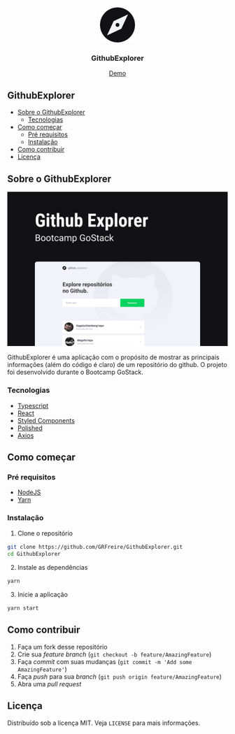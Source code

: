 <!-- MARKDOWN LINKS START -->
[product-screenshot]: README/cover.png
<!-- MARKDOWN LINKS END -->

<br />
<p align="center">
  <a href="https://github.com/GRFreire/GithubExplorer">
    <img src="README/logo.png" alt="Logo" width="80" height="80">
  </a>

  <h3 align="center">GithubExplorer</h3>

  <p align="center">
    <a href="https://github-explorer-grfreire.vercel.app/">Demo</a>
  </p>
</p>


## GithubExplorer

* [Sobre o GithubExplorer](#Sobre-o-GithubExplorer)
  * [Tecnologias](#Tecnologias)
* [Como começar](#Como-começar)
  * [Pré requisitos](#Pré-requisitos)
  * [Instalação](#Instalação)
* [Como contribuir](#Como-contribuir)
* [Licença](#Licença)


## Sobre o GithubExplorer

[![GithubExplorar][product-screenshot]](https://example.com)

GithubExplorer é uma aplicação com o propósito de mostrar as principais informações (além do código é claro) de um repositório do github. O projeto foi desenvolvido durante o Bootcamp GoStack.

### Tecnologias
* [Typescript](https://github.com/microsoft/TypeScript)
* [React](https://github.com/facebook/react)
* [Styled Components](https://github.com/styled-components/styled-components)
* [Polished](https://github.com/styled-components/polished)
* [Axios](https://github.com/axios/axios)


## Como começar

### Pré requisitos

* [NodeJS](https://nodejs.org/en/)
* [Yarn](https://yarnpkg.com/)

### Instalação

1. Clone o repositório
```sh
git clone https://github.com/GRFreire/GithubExplorer.git
cd GithubExplorer
```
2. Instale as dependências
```sh
yarn
```

3. Inicie a aplicação
```sh
yarn start
```

## Como contribuir

1. Faça um fork desse repositório
2. Crie sua _feature branch_ (`git checkout -b feature/AmazingFeature`)
3. Faça _commit_ com suas mudanças (`git commit -m 'Add some AmazingFeature'`)
4. Faça _push_ para sua _branch_ (`git push origin feature/AmazingFeature`)
5. Abra uma _pull request_


## Licença

Distribuído sob a licença MIT. Veja `LICENSE` para mais informações.
